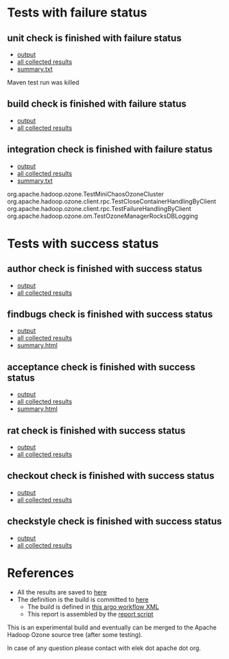 # Tests with failure status

## unit check is finished with failure status

   * [output](https://raw.githubusercontent.com/elek/ozone-ci-q4/master/pr/pr-hdds-2181-tmgn7/unit/output.log)
   * [all collected results](https://github.com/elek/ozone-ci-q4/tree/master/pr/pr-hdds-2181-tmgn7/unit)
   * [summary.txt](https://github.com/elek/ozone-ci-q4/tree/master/pr/pr-hdds-2181-tmgn7/unit/summary.txt)

Maven test run was killed

## build check is finished with failure status

   * [output](https://raw.githubusercontent.com/elek/ozone-ci-q4/master/pr/pr-hdds-2181-tmgn7/build/output.log)
   * [all collected results](https://github.com/elek/ozone-ci-q4/tree/master/pr/pr-hdds-2181-tmgn7/build)


## integration check is finished with failure status

   * [output](https://raw.githubusercontent.com/elek/ozone-ci-q4/master/pr/pr-hdds-2181-tmgn7/integration/output.log)
   * [all collected results](https://github.com/elek/ozone-ci-q4/tree/master/pr/pr-hdds-2181-tmgn7/integration)
   * [summary.txt](https://github.com/elek/ozone-ci-q4/tree/master/pr/pr-hdds-2181-tmgn7/integration/summary.txt)

org.apache.hadoop.ozone.TestMiniChaosOzoneCluster
org.apache.hadoop.ozone.client.rpc.TestCloseContainerHandlingByClient
org.apache.hadoop.ozone.client.rpc.TestFailureHandlingByClient
org.apache.hadoop.ozone.om.TestOzoneManagerRocksDBLogging


# Tests with success status

## author check is finished with success status

   * [output](https://raw.githubusercontent.com/elek/ozone-ci-q4/master/pr/pr-hdds-2181-tmgn7/author/output.log)
   * [all collected results](https://github.com/elek/ozone-ci-q4/tree/master/pr/pr-hdds-2181-tmgn7/author)


## findbugs check is finished with success status

   * [output](https://raw.githubusercontent.com/elek/ozone-ci-q4/master/pr/pr-hdds-2181-tmgn7/findbugs/output.log)
   * [all collected results](https://github.com/elek/ozone-ci-q4/tree/master/pr/pr-hdds-2181-tmgn7/findbugs)
   * [summary.html](https://elek.github.io/ozone-ci-q4/pr/pr-hdds-2181-tmgn7/findbugs/summary.html)


## acceptance check is finished with success status

   * [output](https://raw.githubusercontent.com/elek/ozone-ci-q4/master/pr/pr-hdds-2181-tmgn7/acceptance/output.log)
   * [all collected results](https://github.com/elek/ozone-ci-q4/tree/master/pr/pr-hdds-2181-tmgn7/acceptance)
   * [summary.html](https://elek.github.io/ozone-ci-q4/pr/pr-hdds-2181-tmgn7/acceptance/summary.html)


## rat check is finished with success status

   * [output](https://raw.githubusercontent.com/elek/ozone-ci-q4/master/pr/pr-hdds-2181-tmgn7/rat/output.log)
   * [all collected results](https://github.com/elek/ozone-ci-q4/tree/master/pr/pr-hdds-2181-tmgn7/rat)


## checkout check is finished with success status

   * [output](https://raw.githubusercontent.com/elek/ozone-ci-q4/master/pr/pr-hdds-2181-tmgn7/checkout/output.log)
   * [all collected results](https://github.com/elek/ozone-ci-q4/tree/master/pr/pr-hdds-2181-tmgn7/checkout)


## checkstyle check is finished with success status

   * [output](https://raw.githubusercontent.com/elek/ozone-ci-q4/master/pr/pr-hdds-2181-tmgn7/checkstyle/output.log)
   * [all collected results](https://github.com/elek/ozone-ci-q4/tree/master/pr/pr-hdds-2181-tmgn7/checkstyle)




# References

 * All the results are saved to [here](https://github.com/elek/ozone-ci-q4/tree/master/pr/pr-hdds-2181-tmgn7/)
 * The definition is the build is committed to [here](https://github.com/elek/argo-ozone)
    * The build is defined in [this argo workflow XML](https://github.com/elek/argo-ozone/blob/master/ozone-build.yaml)
    * This report is assembled by the [report script](https://github.com/elek/argo-ozone/blob/master/scripts/report.sh)

This is an experimental build and eventually can be merged to the Apache Hadoop Ozone source tree (after some testing).

In case of any question please contact with elek dot apache dot org.
